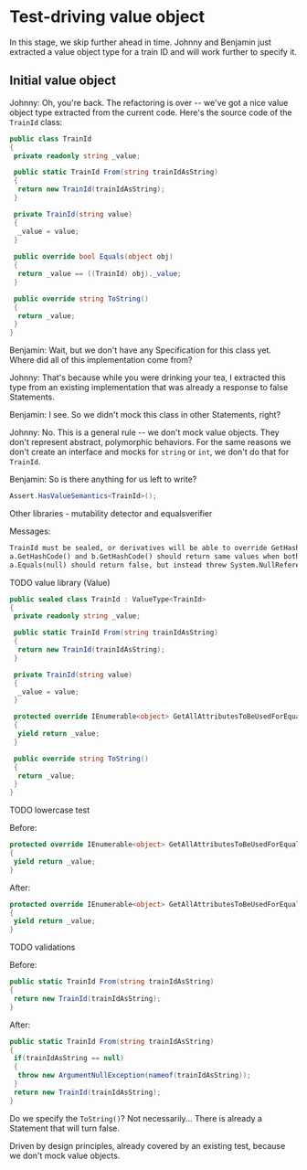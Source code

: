 # Test-driving value object

In this stage, we skip further ahead in time. Johnny and Benjamin just extracted a value object type for a train ID and will work further to specify it.

## Initial value object

Johnny: Oh, you're back. The refactoring is over -- we've got a nice value object type extracted from the current code. Here's the source code of the `TrainId` class:

```csharp
public class TrainId
{
 private readonly string _value;

 public static TrainId From(string trainIdAsString)
 {
  return new TrainId(trainIdAsString);
 }

 private TrainId(string value)
 {
  _value = value;
 }
 
 public override bool Equals(object obj)
 {
  return _value == ((TrainId) obj)._value;
 }

 public override string ToString()
 {
  return _value;
 }
}
```

Benjamin: Wait, but we don't have any Specification for this class yet. Where did all of this implementation come from?

Johnny: That's because while you were drinking your tea, I extracted this type from an existing implementation that was already a response to false Statements.

Benjamin: I see. So we didn't mock this class in other Statements, right?

Johnny: No. This is a general rule -- we don't mock value objects. They don't represent abstract, polymorphic behaviors. For the same reasons we don't create an interface and mocks for `string` or `int`, we don't do that for `TrainId`.

Benjamin: So is there anything for us left to write?



```csharp
Assert.HasValueSemantics<TrainId>();
```

Other libraries - mutability detector and equalsverifier

Messages:

```txt
TrainId must be sealed, or derivatives will be able to override GetHashCode() with mutable code
a.GetHashCode() and b.GetHashCode() should return same values when both are created with same arguments
a.Equals(null) should return false, but instead threw System.NullReferenceException: Object reference not set to an instance of an object.
```

TODO value library (Value)
 
```csharp
public sealed class TrainId : ValueType<TrainId>
{
 private readonly string _value;

 public static TrainId From(string trainIdAsString)
 {
  return new TrainId(trainIdAsString);
 }

 private TrainId(string value)
 {
  _value = value;
 }

 protected override IEnumerable<object> GetAllAttributesToBeUsedForEquality
 {
  yield return _value;
 }

 public override string ToString()
 {
  return _value;
 }
}
```

TODO lowercase test

Before:

```csharp
protected override IEnumerable<object> GetAllAttributesToBeUsedForEquality
{
 yield return _value;
}
```

After:

```csharp
protected override IEnumerable<object> GetAllAttributesToBeUsedForEquality
{
 yield return _value;
}
```

TODO validations

Before:

```csharp
public static TrainId From(string trainIdAsString)
{
 return new TrainId(trainIdAsString);
}
```

After:

```csharp
public static TrainId From(string trainIdAsString)
{
 if(trainIdAsString == null)
 {
  throw new ArgumentNullException(nameof(trainIdAsString));
 }
 return new TrainId(trainIdAsString);
}
```

Do we specify the `ToString()`? Not necessarily... There is already a Statement that will turn false.






Driven by design principles, already covered by an existing test, because we don't mock value objects.
